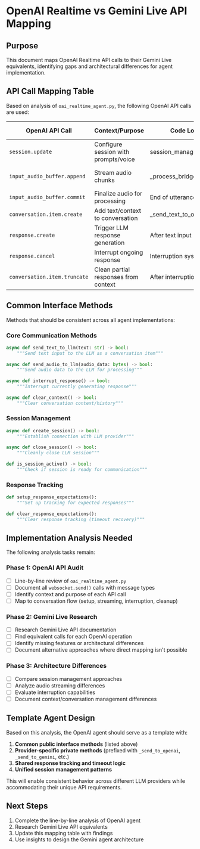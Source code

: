 # OpenAI Realtime vs Gemini Live API Mapping

## Purpose
This document maps OpenAI Realtime API calls to their Gemini Live equivalents, identifying gaps and architectural differences for agent implementation.

## API Call Mapping Table

Based on analysis of `oai_realtime_agent.py`, the following OpenAI API calls are used:

| OpenAI API Call | Context/Purpose | Code Location | Gemini Equivalent | Notes |
|-----------------|-----------------|---------------|-------------------|-------|
| `session.update` | Configure session with prompts/voice | session_manager.py | **[To be researched]** | Initial setup |
| `input_audio_buffer.append` | Stream audio chunks | _process_bridge_messages() | **[To be researched]** | Real-time audio streaming |
| `input_audio_buffer.commit` | Finalize audio for processing | End of utterance | **[To be researched]** | Trigger transcription |
| `conversation.item.create` | Add text/context to conversation | _send_text_to_openai() | **[To be researched]** | Text input injection |
| `response.create` | Trigger LLM response generation | After text input | **[To be researched]** | Manual response trigger |
| `response.cancel` | Interrupt ongoing response | Interruption system | **[To be researched]** | User interruption |
| `conversation.item.truncate` | Clean partial responses from context | After interruption | **[To be researched]** | Context cleanup |

## Common Interface Methods

Methods that should be consistent across all agent implementations:

### Core Communication Methods
```python
async def send_text_to_llm(text: str) -> bool:
    """Send text input to the LLM as a conversation item"""
    
async def send_audio_to_llm(audio_data: bytes) -> bool:
    """Send audio data to the LLM for processing"""
    
async def interrupt_response() -> bool:
    """Interrupt currently generating response"""
    
async def clear_context() -> bool:
    """Clear conversation context/history"""
```

### Session Management
```python
async def create_session() -> bool:
    """Establish connection with LLM provider"""
    
async def close_session() -> bool:
    """Cleanly close LLM session"""
    
def is_session_active() -> bool:
    """Check if session is ready for communication"""
```

### Response Tracking
```python
def setup_response_expectations():
    """Set up tracking for expected responses"""
    
def clear_response_expectations():
    """Clear response tracking (timeout recovery)"""
```

## Implementation Analysis Needed

The following analysis tasks remain:

### Phase 1: OpenAI API Audit
- [ ] Line-by-line review of `oai_realtime_agent.py`
- [ ] Document all `websocket.send()` calls with message types
- [ ] Identify context and purpose of each API call
- [ ] Map to conversation flow (setup, streaming, interruption, cleanup)

### Phase 2: Gemini Live Research
- [ ] Research Gemini Live API documentation
- [ ] Find equivalent calls for each OpenAI operation
- [ ] Identify missing features or architectural differences
- [ ] Document alternative approaches where direct mapping isn't possible

### Phase 3: Architecture Differences
- [ ] Compare session management approaches
- [ ] Analyze audio streaming differences
- [ ] Evaluate interruption capabilities
- [ ] Document context/conversation management differences

## Template Agent Design

Based on this analysis, the OpenAI agent should serve as a template with:

1. **Common public interface methods** (listed above)
2. **Provider-specific private methods** (prefixed with `_send_to_openai`, `_send_to_gemini`, etc.)
3. **Shared response tracking and timeout logic**
4. **Unified session management patterns**

This will enable consistent behavior across different LLM providers while accommodating their unique API requirements.

## Next Steps

1. Complete the line-by-line analysis of OpenAI agent
2. Research Gemini Live API equivalents
3. Update this mapping table with findings
4. Use insights to design the Gemini agent architecture